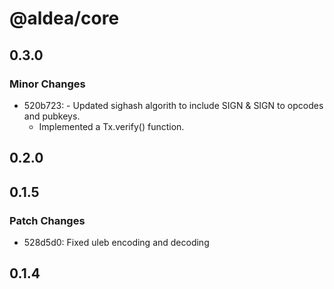 # @aldea/core

## 0.3.0

### Minor Changes

- 520b723: - Updated sighash algorith to include SIGN & SIGN to opcodes and pubkeys.
  - Implemented a Tx.verify() function.

## 0.2.0

## 0.1.5

### Patch Changes

- 528d5d0: Fixed uleb encoding and decoding

## 0.1.4
